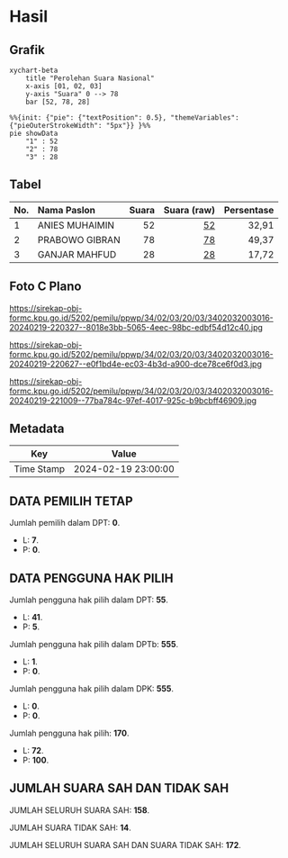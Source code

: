 # Hasil

## Grafik

```mermaid
xychart-beta
    title "Perolehan Suara Nasional"
    x-axis [01, 02, 03]
    y-axis "Suara" 0 --> 78
    bar [52, 78, 28]
```

```mermaid
%%{init: {"pie": {"textPosition": 0.5}, "themeVariables": {"pieOuterStrokeWidth": "5px"}} }%%
pie showData
    "1" : 52
    "2" : 78
    "3" : 28
```

## Tabel

| No. | Nama Paslon    | Suara | Suara (raw) | Persentase |
|:--- |:-------------- | -----:| -----------:| ----------:|
| 1   | ANIES MUHAIMIN | 52    | [52][p-1]   | 32,91      |
| 2   | PRABOWO GIBRAN | 78    | [78][p-2]   | 49,37      |
| 3   | GANJAR MAHFUD  | 28    | [28][p-3]   | 17,72      |


[p-1]: https://github.com/gigit-pemilu/pemilu-2024/blob/main/pilpres/hitung-suara/sub/34-di-yogyakarta/sub/02-bantul/sub/03-kretek/sub/2003-donotirto/sub/016-tps/sub/paslon-1.txt
[p-2]: https://github.com/gigit-pemilu/pemilu-2024/blob/main/pilpres/hitung-suara/sub/34-di-yogyakarta/sub/02-bantul/sub/03-kretek/sub/2003-donotirto/sub/016-tps/sub/paslon-2.txt
[p-3]: https://github.com/gigit-pemilu/pemilu-2024/blob/main/pilpres/hitung-suara/sub/34-di-yogyakarta/sub/02-bantul/sub/03-kretek/sub/2003-donotirto/sub/016-tps/sub/paslon-3.txt

## Foto C Plano

https://sirekap-obj-formc.kpu.go.id/5202/pemilu/ppwp/34/02/03/20/03/3402032003016-20240219-220327--8018e3bb-5065-4eec-98bc-edbf54d12c40.jpg

https://sirekap-obj-formc.kpu.go.id/5202/pemilu/ppwp/34/02/03/20/03/3402032003016-20240219-220627--e0f1bd4e-ec03-4b3d-a900-dce78ce6f0d3.jpg

https://sirekap-obj-formc.kpu.go.id/5202/pemilu/ppwp/34/02/03/20/03/3402032003016-20240219-221009--77ba784c-97ef-4017-925c-b9bcbff46909.jpg


## Metadata

| Key        | Value               |
| ---------- | ------------------- |
| Time Stamp | 2024-02-19 23:00:00 |


## DATA PEMILIH TETAP

Jumlah pemilih dalam DPT: **0**.
 * L: **7**.
 * P: **0**.

## DATA PENGGUNA HAK PILIH

Jumlah pengguna hak pilih dalam DPT: **55**.
 * L: **41**.
 * P: **5**.

Jumlah pengguna hak pilih dalam DPTb: **555**.
 * L: **1**.
 * P: **0**.

Jumlah pengguna hak pilih dalam DPK: **555**.
 * L: **0**.
 * P: **0**.

Jumlah pengguna hak pilih: **170**.
 * L: **72**.
 * P: **100**.

## JUMLAH SUARA SAH DAN TIDAK SAH

JUMLAH SELURUH SUARA SAH: **158**.

JUMLAH SUARA TIDAK SAH: **14**.

JUMLAH SELURUH SUARA SAH DAN SUARA TIDAK SAH: **172**.


